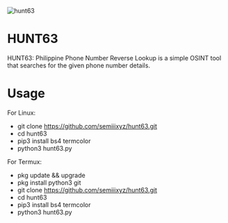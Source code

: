 ![hunt63](https://github.com/semiiixyz/hunt63/assets/125569648/30ad5360-ee1f-44bc-90c7-3b5f08d730f6)

# HUNT63
HUNT63: Philippine Phone Number Reverse Lookup is a simple OSINT tool that searches for the given phone number details.

# Usage
For Linux:
* git clone https://github.com/semiiixyz/hunt63.git
* cd hunt63
* pip3 install bs4 termcolor
* python3 hunt63.py

For Termux:
* pkg update && upgrade
* pkg install python3 git
* git clone https://github.com/semiiixyz/hunt63.git
* cd hunt63
* pip3 install bs4 termcolor
* python3 hunt63.py
